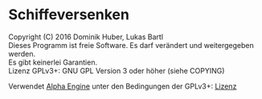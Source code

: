 # Schiffeversenken

Copyright (C) 2016 Dominik Huber, Lukas Bartl  
Dieses Programm ist freie Software. Es darf verändert und weitergegeben werden.  
Es gibt keinerlei Garantien.  
Lizenz GPLv3+: GNU GPL Version 3 oder höher (siehe COPYING)

Verwendet [Alpha Engine](http://engine-alpha.org/) unter den Bedingungen der GPLv3+:
[Lizenz](http://engine-alpha.org/wiki/Lizenzen)
